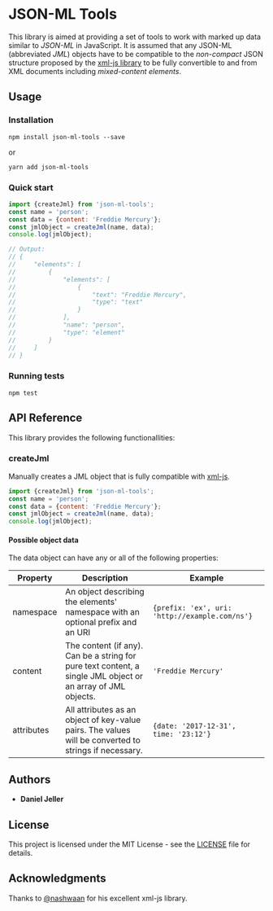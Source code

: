 # JSON-ML Tools

This library is aimed at providing a set of tools to work with marked up data similar to _JSON-ML_ in JavaScript. It is assumed that any JSON-ML (abbreviated _JML_) objects have to be compatible to the _non-compact_ JSON structure proposed by the [xml-js library](https://github.com/nashwaan/xml-js) to be fully convertible to and from XML documents including _mixed-content elements_.

## Usage

### Installation

`npm install json-ml-tools --save`

or

`yarn add json-ml-tools`

### Quick start

```js
import {createJml} from 'json-ml-tools';
const name = 'person';
const data = {content: 'Freddie Mercury'};
const jmlObject = createJml(name, data);
console.log(jmlObject);

// Output:
// {
//     "elements": [
//         {
//             "elements": [
//                 {
//                     "text": "Freddie Mercury",
//                     "type": "text"
//                 }
//             ],
//             "name": "person",
//             "type": "element"
//         }
//     ]
// }
```

### Running tests

`npm test`

## API Reference

This library provides the following functionallities:

### createJml

Manually creates a JML object that is fully compatible with [xml-js](https://github.com/nashwaan/xml-js).

```js
import {createJml} from 'json-ml-tools';
const name = 'person';
const data = {content: 'Freddie Mercury'};
const jmlObject = createJml(name, data);
console.log(jmlObject);
```

#### Possible object data

The data object can have any or all of the following properties:

| Property | Description    | Example           |
|----------|----------------|-------------------|
| namespace | An object describing the elements' namespace with an optional prefix and an URI    | `{prefix: 'ex', uri: 'http://example.com/ns'}` |
| content | The content (if any). Can be a string for pure text content, a single JML object or an array of JML objects. | `'Freddie Mercury'` |
| attributes | All attributes as an object of key-value pairs. The values will be converted to strings if necessary. | `{date: '2017-12-31', time: '23:12'}` |

## Authors

* **Daniel Jeller**

## License

This project is licensed under the MIT License - see the [LICENSE](LICENSE) file for details.

## Acknowledgments

Thanks to [@nashwaan](https://github.com/nashwaan) for his excellent xml-js library.
